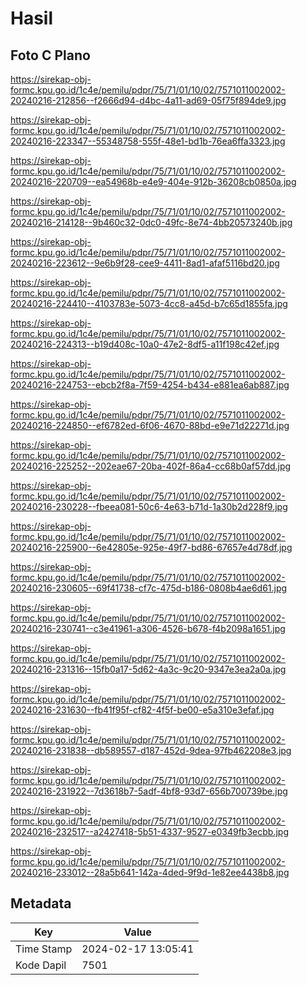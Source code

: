 # Hasil

## Foto C Plano

https://sirekap-obj-formc.kpu.go.id/1c4e/pemilu/pdpr/75/71/01/10/02/7571011002002-20240216-212856--f2666d94-d4bc-4a11-ad69-05f75f894de9.jpg

https://sirekap-obj-formc.kpu.go.id/1c4e/pemilu/pdpr/75/71/01/10/02/7571011002002-20240216-223347--55348758-555f-48e1-bd1b-76ea6ffa3323.jpg

https://sirekap-obj-formc.kpu.go.id/1c4e/pemilu/pdpr/75/71/01/10/02/7571011002002-20240216-220709--ea54968b-e4e9-404e-912b-36208cb0850a.jpg

https://sirekap-obj-formc.kpu.go.id/1c4e/pemilu/pdpr/75/71/01/10/02/7571011002002-20240216-214128--9b460c32-0dc0-49fc-8e74-4bb20573240b.jpg

https://sirekap-obj-formc.kpu.go.id/1c4e/pemilu/pdpr/75/71/01/10/02/7571011002002-20240216-223612--9e6b9f28-cee9-4411-8ad1-afaf5116bd20.jpg

https://sirekap-obj-formc.kpu.go.id/1c4e/pemilu/pdpr/75/71/01/10/02/7571011002002-20240216-224410--4103783e-5073-4cc8-a45d-b7c65d1855fa.jpg

https://sirekap-obj-formc.kpu.go.id/1c4e/pemilu/pdpr/75/71/01/10/02/7571011002002-20240216-224313--b19d408c-10a0-47e2-8df5-a11f198c42ef.jpg

https://sirekap-obj-formc.kpu.go.id/1c4e/pemilu/pdpr/75/71/01/10/02/7571011002002-20240216-224753--ebcb2f8a-7f59-4254-b434-e881ea6ab887.jpg

https://sirekap-obj-formc.kpu.go.id/1c4e/pemilu/pdpr/75/71/01/10/02/7571011002002-20240216-224850--ef6782ed-6f06-4670-88bd-e9e71d22271d.jpg

https://sirekap-obj-formc.kpu.go.id/1c4e/pemilu/pdpr/75/71/01/10/02/7571011002002-20240216-225252--202eae67-20ba-402f-86a4-cc68b0af57dd.jpg

https://sirekap-obj-formc.kpu.go.id/1c4e/pemilu/pdpr/75/71/01/10/02/7571011002002-20240216-230228--fbeea081-50c6-4e63-b71d-1a30b2d228f9.jpg

https://sirekap-obj-formc.kpu.go.id/1c4e/pemilu/pdpr/75/71/01/10/02/7571011002002-20240216-225900--6e42805e-925e-49f7-bd86-67657e4d78df.jpg

https://sirekap-obj-formc.kpu.go.id/1c4e/pemilu/pdpr/75/71/01/10/02/7571011002002-20240216-230605--69f41738-cf7c-475d-b186-0808b4ae6d61.jpg

https://sirekap-obj-formc.kpu.go.id/1c4e/pemilu/pdpr/75/71/01/10/02/7571011002002-20240216-230741--c3e41961-a306-4526-b678-f4b2098a1651.jpg

https://sirekap-obj-formc.kpu.go.id/1c4e/pemilu/pdpr/75/71/01/10/02/7571011002002-20240216-231316--15fb0a17-5d62-4a3c-9c20-9347e3ea2a0a.jpg

https://sirekap-obj-formc.kpu.go.id/1c4e/pemilu/pdpr/75/71/01/10/02/7571011002002-20240216-231630--fb41f95f-cf82-4f5f-be00-e5a310e3efaf.jpg

https://sirekap-obj-formc.kpu.go.id/1c4e/pemilu/pdpr/75/71/01/10/02/7571011002002-20240216-231838--db589557-d187-452d-9dea-97fb462208e3.jpg

https://sirekap-obj-formc.kpu.go.id/1c4e/pemilu/pdpr/75/71/01/10/02/7571011002002-20240216-231922--7d3618b7-5adf-4bf8-93d7-656b700739be.jpg

https://sirekap-obj-formc.kpu.go.id/1c4e/pemilu/pdpr/75/71/01/10/02/7571011002002-20240216-232517--a2427418-5b51-4337-9527-e0349fb3ecbb.jpg

https://sirekap-obj-formc.kpu.go.id/1c4e/pemilu/pdpr/75/71/01/10/02/7571011002002-20240216-233012--28a5b641-142a-4ded-9f9d-1e82ee4438b8.jpg


## Metadata

| Key        | Value               |
| ---------- | ------------------- |
| Time Stamp | 2024-02-17 13:05:41 |
| Kode Dapil | 7501                |



